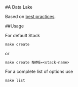 #A Data Lake

Based on [best practices](http://www.slideshare.net/AmazonWebServices/bdt317-building-a-data-lake-on-aws).

##Usage

For default Stack

```
make create
```

or

```
make create NAME=<stack-name>
```

For a complete list of options use

```#
make list
```

